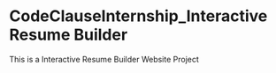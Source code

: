 # CodeClauseInternship_Interactive Resume Builder
 This is a Interactive Resume Builder Website Project

